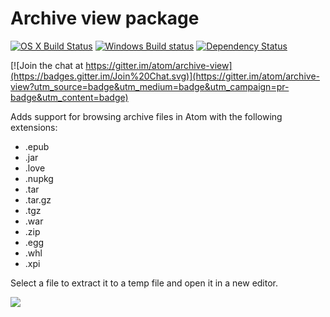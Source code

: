 # Archive view package
[![OS X Build Status](https://travis-ci.org/atom/archive-view.svg?branch=master)](https://travis-ci.org/atom/archive-view) [![Windows Build status](https://ci.appveyor.com/api/projects/status/u3qfgaod4lhriqlj/branch/master?svg=true)](https://ci.appveyor.com/project/Atom/archive-view/branch/master)  [![Dependency Status](https://david-dm.org/atom/archive-view.svg)](https://david-dm.org/atom/archive-view)

[![Join the chat at https://gitter.im/atom/archive-view](https://badges.gitter.im/Join%20Chat.svg)](https://gitter.im/atom/archive-view?utm_source=badge&utm_medium=badge&utm_campaign=pr-badge&utm_content=badge)

Adds support for browsing archive files in Atom with the following extensions:

* .epub
* .jar
* .love
* .nupkg
* .tar
* .tar.gz
* .tgz
* .war
* .zip
* .egg
* .whl
* .xpi

Select a file to extract it to a temp file and open it in a new editor.

![](https://f.cloud.github.com/assets/671378/2241218/e18a8846-9cc5-11e3-9456-3cbca9dfcff0.png)
